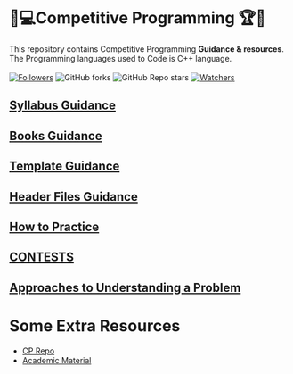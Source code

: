 # 🎯💻Competitive Programming 🏆🏅

This repository contains Competitive Programming **Guidance & resources**. The Programming languages used to Code is C++ language. <br><br>
[![Followers](https://img.shields.io/github/followers/Debraj-Das?style=for-the-badge)](https://github.com/Debraj-Das?tab=followers)
![GitHub forks](https://img.shields.io/github/forks/Debraj-Das/CP_codebase_repository?style=for-the-badge)
![GitHub Repo stars](https://img.shields.io/github/stars/Debraj-Das/CP_codebase_repository?style=for-the-badge)
[![Watchers](https://img.shields.io/github/watchers/Debraj-Das/CP_codebase_repository?style=for-the-badge)](https://github.com/Debraj-Das/CP_codebase_repository/watchers)

## [Syllabus Guidance](./Material/CompetitiveGuide.md)

## [Books Guidance](./Material/BooksGuide.md)

## [Template Guidance](./Material/TemplateGuide.md)

## [Header Files Guidance](./Material/HeaderGuide.md)

## [How to Practice](./Material/HowToPractise.md)

## [CONTESTS](./Material/CONTEST.md)

## [Approaches to Understanding a Problem](./Material/ApproachProblems.md)

# Some Extra Resources

- [CP Repo](https://github.com/jnikhilreddy/Competitive-programming-resources?fbclid=IwAR2rJ9ta9elC-H_HQUB2rKaMb6eJKUJw63nU11CYGlavpM0kN6NDYqoYDOQ)
- [Academic Material](https://drive.google.com/drive/folders/1sHlzDfbJGdcfi9UK66olAsZ7gRBs_4Fg)
